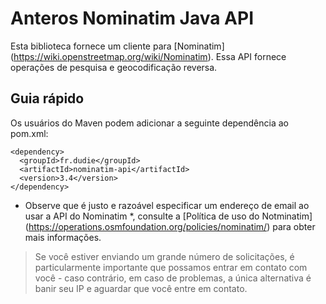 Anteros Nominatim Java API
==========================

Esta biblioteca fornece um cliente para [Nominatim] (https://wiki.openstreetmap.org/wiki/Nominatim). Essa API fornece operações de pesquisa e geocodificação reversa.

Guia rápido
------------

Os usuários do Maven podem adicionar a seguinte dependência ao pom.xml:

    <dependency>
      <groupId>fr.dudie</groupId>
      <artifactId>nominatim-api</artifactId>
      <version>3.4</version>
    </dependency>

* Observe que é justo e razoável especificar um endereço de email ao usar a API do Nominatim *, consulte a [Política de uso do Notminatim] (https://operations.osmfoundation.org/policies/nominatim/) para obter mais informações.

> Se você estiver enviando um grande número de solicitações, é particularmente importante que possamos entrar em contato com você - caso contrário, em caso de problemas, a única alternativa é banir seu IP e aguardar que você entre em contato.

